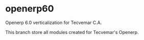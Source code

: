 # openerp60
Openerp 6.0 verticalization for Tecvemar C.A.

This branch store all modules created for Tecvemar's Openerp.
